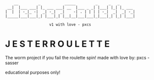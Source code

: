 ```shell                                                         
    __         _           _____         _     _   _       
 __|  |___ ___| |_ ___ ___| __  |___ _ _| |___| |_| |_ ___ 
|  |  | -_|_ -|  _| -_|  _|    -| . | | | | -_|  _|  _| -_|
|_____|___|___|_| |___|_| |__|__|___|___|_|___|_| |_| |___|

                    v1 with love - pxcs                                                           
```

J E S T E R R O U L E T T E
============================

The worm project if you fail the roulette spin!
made with love by: pxcs - sasser

educational purposes only!